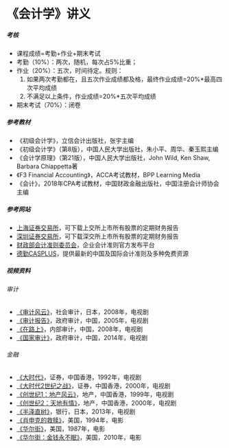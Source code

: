 # 《会计学》讲义

##### 考核

- 课程成绩=考勤+作业+期末考试
- 考勤（10%）：两次，随机，每次占5%比重；
- 作业（20%）：五次，时间待定。规则：
    1. 如果两次考勤都在，且五次作业成绩都及格，最终作业成绩=20%\*最高四次平均成绩
    2. 不满足以上条件，作业成绩=20%\*五次平均成绩
- 期末考试（70%）：闭卷

##### 参考教材

- 《初级会计学》，立信会计出版社，张宇主编
- 《初级会计学》（第8版），中国人民大学出版社，朱小平、周华、秦玉熙主编
- 《会计学原理》（第21版），中国人民大学出版社，John Wild, Ken Shaw, Barbara Chiappetta著
- 《F3 Financial Accounting》，ACCA考试教材，BPP Learning Media
- 《会计》，2018年CPA考试教材，中国财政金融出版社，中国注册会计师协会主编

##### 参考网站

- [上海证券交易所](http://www.sse.com.cn/)，可下载上交所上市所有股票的定期财务报告
- [深圳证券交易所](http://www.szse.cn/)，可下载深交所上市所有股票的定期财务报告
- [财政部会计准则委员会](http://www.casc.org.cn/)，企业会计准则官方发布平台
- [德勤CASPLUS](http://www.casplus.com/home.asp)，提供最新的中国及国际会计准则及多种免费资源

##### 视频资料

###### 审计

- [《审计风云》](https://movie.douban.com/subject/3113816)，社会审计，日本，2008年，电视剧
- [《审计报告》](https://movie.douban.com/subject/24849555/)，政府审计，中国，2005年，电视剧
- [《在路上》](https://movie.douban.com/subject/26147729/)，内部审计，中国，2008年，电视剧
- [《国家审计》](https://movie.douban.com/subject/24849555/)，政府审计，中国，2014年，电视剧

###### 金融

- [《大时代》](https://movie.douban.com/subject/1878605/)，证券，中国香港，1992年，电视剧
- [《大时代2世纪之战》](https://movie.douban.com/subject/2137069/)，证券，中国香港，2000年，电视剧
- [《创世纪1：地产风云》](https://movie.douban.com/subject/2148680/)，地产，中国香港，1999年，电视剧
- [《创世纪2：天地有情》](https://movie.douban.com/subject/10540037/)，地产，中国香港，2000年，电视剧
- [《半泽直树》](https://movie.douban.com/subject/24697949/)，银行，日本，2013年，电视剧
- [《肖申克的救赎》](https://movie.douban.com/subject/1292052/)，美国，1994年，电影
- [《华尔街》](https://movie.douban.com/subject/1292531/)，美国，1987年，电影
- [《华尔街：金钱永不眠》](https://movie.douban.com/subject/3103683/)，美国，2010年，电影
